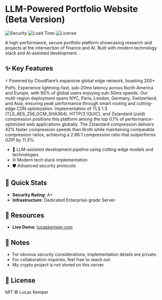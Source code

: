 # LLM-Powered Portfolio Website (Beta Version)

![Security](https://img.shields.io/badge/Security-A+-darkgreen) ![Load Time](https://img.shields.io/badge/Load%20Time-<100ms-brightgreen) ![License](https://img.shields.io/badge/License-MIT-blue)

A high-performance, secure portfolio platform showcasing research and projects at the intersection of finance and AI. Built with modern technology stack and AI-assisted development.

## ✨ Key Features

⚡ Powered by Cloudflare’s expansive global edge network, boasting 200+ PoPs. Experience lightning-fast, sub-20ms latency across North America and Europe, with 90% of global users enjoying sub-50ms speeds. Our multi-region deployment spans NYC, Paris, London, Germany, Switzerland, and Asia, ensuring peak performance through smart routing and cutting-edge CDN optimization. Implementation of TLS 1.3 (TLS_AES_256_GCM_SHA384), HTTP/3 (QUIC), and Zstandard (zstd) compression positions this platform among the top 0.1% of performance-optimized web applications globally. The Zstandard compression delivers 42% faster compression speeds than Brotli while maintaining comparable compression ratios, achieving a 2.86:1 compression ratio that outperforms GZIP by 11.3%.

- 🤖 LLM-assisted development pipeline using cutting-edge models and technologies
- 🌐 Modern tech stack implementation
- 🛡️ Advanced security protocols 

## 🚀 Quick Stats
- **Security Rating**: A+
- **Infrastructure**: Dedicated Enterprise-grade Server 

## 🔗 Resources
- **Live Demo**: [lucaskemper.com](https://lucaskemper.com)

## 📝 Notes

- For obvious security considerations, implementation details are private. 
- For collaboration inquiries, feel free to reach out. 
- My crypto project is not stored on this server. 
## 📜 License

MIT © Lucas Kemper
